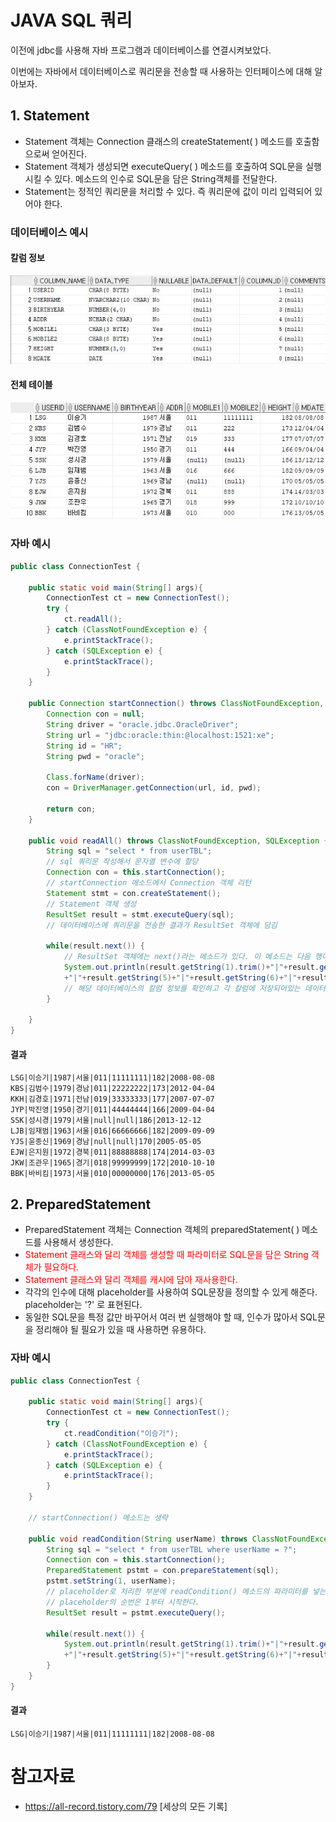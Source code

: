 # JAVA SQL 쿼리

이전에 jdbc를 사용해 자바 프로그램과 데이터베이스를 연결시켜보았다.

이번에는 자바에서 데이터베이스로 쿼리문을 전송할 때 사용하는 인터페이스에 대해 알아보자.



## 1. Statement

- Statement 객체는 Connection 클래스의 createStatement( ) 메소드를 호출함으로써 얻어진다.
- Statement 객체가 생성되면 executeQuery( ) 메소드를 호출하여 SQL문을 실행시킬 수 있다. 메소드의 인수로 SQL문을 담은 String객체를 전달한다.
- Statement는 정적인 쿼리문을 처리할 수 있다. 즉 쿼리문에 값이 미리 입력되어 있어야 한다.



### 데이터베이스 예시

#### 칼럼 정보

![데이터베이스1](./md-images/데이터베이스1.jpg)	

#### 전체 테이블

![데이터베이스2](./md-images/데이터베이스2.jpg)	



### 자바 예시

```java
public class ConnectionTest {

	public static void main(String[] args){
		ConnectionTest ct = new ConnectionTest();
		try {
			ct.readAll();
		} catch (ClassNotFoundException e) {
			e.printStackTrace();
		} catch (SQLException e) {
			e.printStackTrace();
		}	
	}
	
	public Connection startConnection() throws ClassNotFoundException, SQLException {
		Connection con = null;
		String driver = "oracle.jdbc.OracleDriver";
		String url = "jdbc:oracle:thin:@localhost:1521:xe";
		String id = "HR";
		String pwd = "oracle";
		
		Class.forName(driver);
		con = DriverManager.getConnection(url, id, pwd);
		
		return con;
	}
	
	public void readAll() throws ClassNotFoundException, SQLException {
		String sql = "select * from userTBL";
        // sql 쿼리문 작성해서 문자열 변수에 할당
		Connection con = this.startConnection();
        // startConnection 메소드에서 Connection 객체 리턴
		Statement stmt = con.createStatement();
        // Statement 객체 생성
		ResultSet result = stmt.executeQuery(sql);
        // 데이터베이스에 쿼리문을 전송한 결과가 ResultSet 객체에 담김
		
		while(result.next()) {
            // ResultSet 객체에는 next()라는 메소드가 있다. 이 메소드는 다음 행이 존재하면 true를, 다음 행이 없으면 false를 반환
			System.out.println(result.getString(1).trim()+"|"+result.getString(2)+"|"+result.getInt(3)+"|"+result.getString(4)
			+"|"+result.getString(5)+"|"+result.getString(6)+"|"+result.getInt(7)+"|"+result.getDate(8));
            // 해당 데이터베이스의 칼럼 정보를 확인하고 각 칼럼에 저장되어있는 데이터 형태에 맞춰 받아오기
		}
		
	}
}
```

#### 결과

```
LSG|이승기|1987|서울|011|11111111|182|2008-08-08
KBS|김범수|1979|경남|011|22222222|173|2012-04-04
KKH|김경호|1971|전남|019|33333333|177|2007-07-07
JYP|박진영|1950|경기|011|44444444|166|2009-04-04
SSK|성시경|1979|서울|null|null|186|2013-12-12
LJB|임재범|1963|서울|016|66666666|182|2009-09-09
YJS|윤종신|1969|경남|null|null|170|2005-05-05
EJW|은지원|1972|경북|011|88888888|174|2014-03-03
JKW|조관우|1965|경기|018|99999999|172|2010-10-10
BBK|바비킴|1973|서울|010|00000000|176|2013-05-05

```

## 2. PreparedStatement

- PreparedStatement 객체는 Connection 객체의 preparedStatement( ) 메소드를 사용해서 생성한다. 
- <span style="color:red">Statement 클래스와 달리 객체를 생성할 때 파라미터로 SQL문을 담은 String 객체가 필요하다.</span>
- <span style="color:red">Statement 클래스와 달리 객체를 캐시에 담아 재사용한다. </span>
- 각각의 인수에 대해 placeholder를 사용하여 SQL문장을 정의할 수 있게 해준다. placeholder는 '?' 로 표현된다.
- 동일한 SQL문을 특정 값만 바꾸어서 여러 번 실행해야 할 때, 인수가 많아서 SQL문을 정리해야 될 필요가 있을 때 사용하면 유용하다.



### 자바 예시

```java
public class ConnectionTest {

	public static void main(String[] args){
		ConnectionTest ct = new ConnectionTest();
		try {
			ct.readCondition("이승기");
		} catch (ClassNotFoundException e) {
			e.printStackTrace();
		} catch (SQLException e) {
			e.printStackTrace();
		}
	}
	
    // startConnection() 메소드는 생략
	
	public void readCondition(String userName) throws ClassNotFoundException, SQLException {
		String sql = "select * from userTBL where userName = ?";
		Connection con = this.startConnection();
		PreparedStatement pstmt = con.prepareStatement(sql);
		pstmt.setString(1, userName);
		// placeholder로 처리한 부분에 readCondition() 메소드의 파라미터를 넣는다.
        // placeholder의 순번은 1부터 시작한다.
		ResultSet result = pstmt.executeQuery();
		
		while(result.next()) {
			System.out.println(result.getString(1).trim()+"|"+result.getString(2)+"|"+result.getInt(3)+"|"+result.getString(4)
			+"|"+result.getString(5)+"|"+result.getString(6)+"|"+result.getInt(7)+"|"+result.getDate(8));
		}
	}
}
```

#### 결과

```
LSG|이승기|1987|서울|011|11111111|182|2008-08-08
```





# 참고자료

- https://all-record.tistory.com/79 [세상의 모든 기록]

